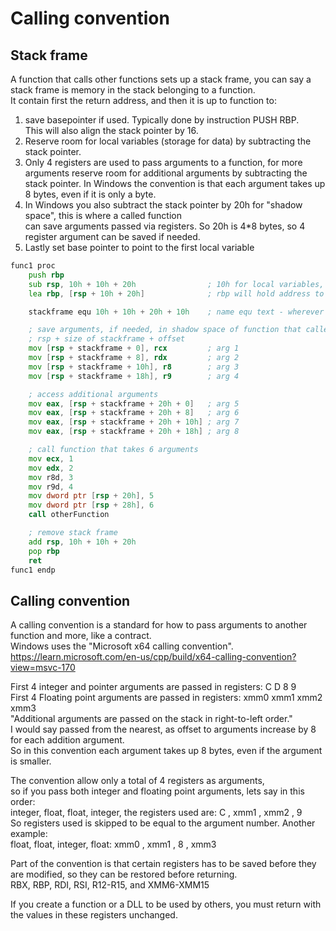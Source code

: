 # Calling convention

## Stack frame
A function that calls other functions sets up a stack frame, you can say a stack frame is memory in the stack belonging to a function.<br> 
It contain first the return address, and then it is up to function to:
1. save basepointer if used. Typically done by instruction PUSH RBP. <br>
   This will also align the stack pointer by 16.
3. Reserve room for local variables (storage for data) by subtracting the stack pointer. <br>
4. Only 4 registers are used to pass arguments to a function, for more arguments reserve room for additional arguments by subtracting the stack pointer.
	In Windows the convention is that each argument takes up 8 bytes, even if it is only a byte. <br>	
6. In Windows you also subtract the stack pointer by 20h for "shadow space", this is where a called function <br>
  can save arguments passed via registers. So 20h is 4*8 bytes, so 4 register argument can be saved if needed. <br>
7. Lastly set base pointer to point to the first local variable

```asm
func1 proc
	push rbp
	sub rsp, 10h + 10h + 20h				; 10h for local variables, 10h for arguments, 20h for shadow space
	lea rbp, [rsp + 10h + 20h]				; rbp will hold address to local variables

	stackframe equ 10h + 10h + 20h + 10h	; name equ text - wherever you use the name, the text is inserted

	; save arguments, if needed, in shadow space of function that called this function
	; rsp + size of stackframe + offset
	mov [rsp + stackframe + 0], rcx			; arg 1
	mov [rsp + stackframe + 8], rdx			; arg 2
	mov [rsp + stackframe + 10h], r8		; arg 3
	mov [rsp + stackframe + 18h], r9		; arg 4

	; access additional arguments
	mov eax, [rsp + stackframe + 20h + 0]	; arg 5
	mov eax, [rsp + stackframe + 20h + 8]	; arg 6
	mov eax, [rsp + stackframe + 20h + 10h]	; arg 7
	mov eax, [rsp + stackframe + 20h + 18h]	; arg 8

	; call function that takes 6 arguments
	mov ecx, 1
	mov edx, 2
	mov r8d, 3
	mov r9d, 4
	mov dword ptr [rsp + 20h], 5
	mov dword ptr [rsp + 28h], 6
	call otherFunction

	; remove stack frame
	add rsp, 10h + 10h + 20h
	pop rbp
	ret
func1 endp
```

## Calling convention
A calling convention is a standard for how to pass arguments to another function and more, like a contract. <br>
Windows uses the "Microsoft x64 calling convention". <br>
https://learn.microsoft.com/en-us/cpp/build/x64-calling-convention?view=msvc-170

First 4 integer and pointer arguments are passed in registers: C D 8 9 <br>
First 4 Floating point arguments are passed in registers: xmm0 xmm1 xmm2 xmm3 <br>
"Additional arguments are passed on the stack in right-to-left order."<br>
I would say passed from the nearest, as offset to arguments increase by 8 for each addition argument. <br>
So in this convention each argument takes up 8 bytes, even if the argument is smaller.

The convention allow only a total of 4 registers as arguments, <br>
so if you pass both integer and floating point arguments, lets say in this order: <br>
integer, float, float, integer, the registers used are: C , xmm1 , xmm2 , 9 <br>
So registers used is skipped to be equal to the argument number. Another example: <br>
float, float, integer, float: xmm0 , xmm1 , 8 , xmm3

Part of the convention is that certain registers has to be saved before they are modified, so they can be restored before returning. <br>
RBX, RBP, RDI, RSI, R12-R15, and XMM6-XMM15

If you create a function or a DLL to be used by others, you must return with the values in these registers unchanged.





